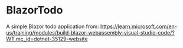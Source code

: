 # BlazorTodo

A simple Blazor todo application from: 
https://learn.microsoft.com/en-us/training/modules/build-blazor-webassembly-visual-studio-code/?WT.mc_id=dotnet-35129-website 
